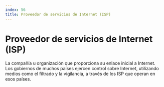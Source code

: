 ```yaml
---
index: 56
title: Proveedor de servicios de Internet (ISP)
---
```

# Proveedor de servicios de Internet (ISP) 

La compañía u organización que proporciona su enlace inicial a Internet. Los gobiernos de muchos países ejercen control sobre Internet, utilizando medios como el filtrado y la vigilancia, a través de los ISP que operan en esos países.